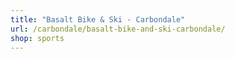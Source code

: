 ```yaml
---
title: "Basalt Bike & Ski - Carbondale"
url: /carbondale/basalt-bike-and-ski-carbondale/
shop: sports
---
```

